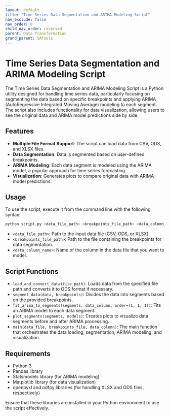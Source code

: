 ```yaml
---
layout: default
title: "Time Series Data Segmentation and ARIMA Modeling Script"
nav_exclude: false
nav_order: 8
child_nav_order: reversed
parent: Data Transformation
grand_parent: SATools
---
```


# Time Series Data Segmentation and ARIMA Modeling Script

The Time Series Data Segmentation and ARIMA Modeling Script is a Python utility designed for handling time series data, particularly focusing on segmenting the data based on specific breakpoints and applying ARIMA (AutoRegressive Integrated Moving Average) modeling to each segment. The script also includes functionality for data visualization, allowing users to see the original data and ARIMA model predictions side by side.

## Features

- **Multiple File Format Support**: The script can load data from CSV, ODS, and XLSX files.
- **Data Segmentation**: Data is segmented based on user-defined breakpoints.
- **ARIMA Modeling**: Each data segment is modeled using the ARIMA model, a popular approach for time series forecasting.
- **Visualization**: Generates plots to compare original data with ARIMA model predictions.

## Usage

To use the script, execute it from the command line with the following syntax:

```bash
python script.py <data_file_path> <breakpoints_file_path> <data_column_name>
```

- `<data_file_path>`: Path to the input data file (CSV, ODS, or XLSX).
- `<breakpoints_file_path>`: Path to the file containing the breakpoints for data segmentation.
- `<data_column_name>`: Name of the column in the data file that you want to model.

## Script Functions

- `load_and_convert_data(file_path)`: Loads data from the specified file path and converts it to ODS format if necessary.
- `segment_data(data, breakpoints)`: Divides the data into segments based on the provided breakpoints.
- `fit_arima_to_segments(segments, data_column, order=(1, 1, 1))`: Fits an ARIMA model to each data segment.
- `plot_segments(segments, models)`: Creates plots to visualize data segments before and after ARIMA processing.
- `main(data_file, breakpoints_file, data_column)`: The main function that orchestrates the data loading, segmentation, ARIMA modeling, and visualization.

## Requirements

- Python 3
- Pandas library
- Statsmodels library (for ARIMA modeling)
- Matplotlib library (for data visualization)
- openpyxl and odfpy libraries (for handling XLSX and ODS files, respectively)

Ensure that these libraries are installed in your Python environment to use the script effectively.
